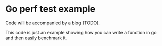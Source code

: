 # Go perf test example

Code will be accompanied by a blog (TODO). 

This code is just an example showing how you can write a function in go and then easily benchmark it.
